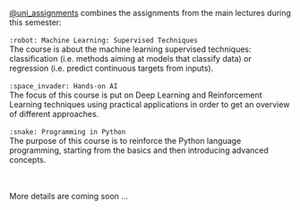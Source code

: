 [@uni_assignments](https://github.com/AlexandruAndrita/uni_assignments "uni_assignments") combines the assignments from the main lectures during this semester: <br/><br/>
```:robot: Machine Learning: Supervised Techniques ``` <br/>
The course is about the machine learning supervised techniques: classification (i.e. methods aiming at models that classify data) or regression (i.e. predict continuous targets from inputs). <br/><br/>
```:space_invader: Hands-on AI``` <br/>
The focus of this course is put on Deep Learning and Reinforcement Learning techniques using practical applications in order to get an overview of different approaches. <br/><br/>
```:snake: Programming in Python``` <br/>
The purpose of this course is to reinforce the Python language programming, starting from the basics and then introducing advanced concepts.
 

<br/><br/>
More details are coming soon ...
